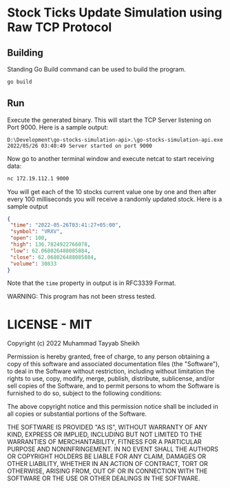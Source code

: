 # Stock Ticks Update Simulation using Raw TCP Protocol

## Building
Standing Go Build command can be used to build the program.

```bash
go build
```

## Run
Execute the generated binary. This will start the TCP Server listening on Port 9000.
Here is a sample output:
```
D:\Development\go-stocks-simulation-api>.\go-stocks-simulation-api.exe
2022/05/26 03:40:49 Server started on port 9000
```

Now go to another terminal window and execute netcat to start receiving data:

```bash
nc 172.19.112.1 9000
```

You will get each of the 10 stocks current value one by one and then after every 100 milliseconds you will receive a randomly updated stock.
Here is a sample output
```json
{
 "time": "2022-05-26T03:41:27+05:00",
 "symbol": "VRXV",
 "open": 100,
 "high": 136.7824922766078,
 "low": 62.068026488085884,
 "close": 62.068026488085884,
 "volume": 30833
}
```

Note that the `time` property in output is in RFC3339 Format.

WARNING: This program has not been stress tested.

# LICENSE - MIT
Copyright (c) 2022 Muhammad Tayyab Sheikh

Permission is hereby granted, free of charge, to any person obtaining
a copy of this software and associated documentation files (the
"Software"), to deal in the Software without restriction, including
without limitation the rights to use, copy, modify, merge, publish,
distribute, sublicense, and/or sell copies of the Software, and to
permit persons to whom the Software is furnished to do so, subject to
the following conditions:

The above copyright notice and this permission notice shall be
included in all copies or substantial portions of the Software.

THE SOFTWARE IS PROVIDED "AS IS", WITHOUT WARRANTY OF ANY KIND,
EXPRESS OR IMPLIED, INCLUDING BUT NOT LIMITED TO THE WARRANTIES OF
MERCHANTABILITY, FITNESS FOR A PARTICULAR PURPOSE AND
NONINFRINGEMENT. IN NO EVENT SHALL THE AUTHORS OR COPYRIGHT HOLDERS BE
LIABLE FOR ANY CLAIM, DAMAGES OR OTHER LIABILITY, WHETHER IN AN ACTION
OF CONTRACT, TORT OR OTHERWISE, ARISING FROM, OUT OF OR IN CONNECTION
WITH THE SOFTWARE OR THE USE OR OTHER DEALINGS IN THE SOFTWARE.
